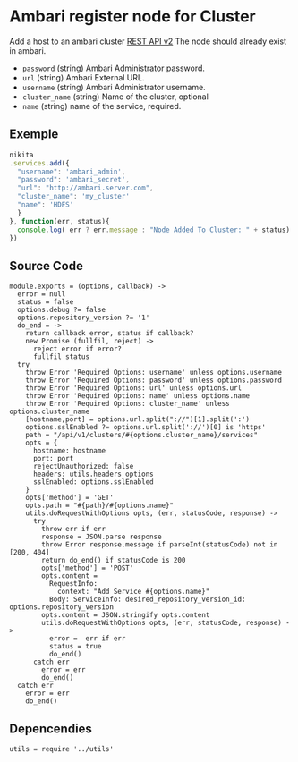 
# Ambari register node for Cluster

Add a host to an ambari cluster [REST API v2](https://github.com/apache/ambari/blob/trunk/ambari-server/docs/api/v1)
The node should already exist in ambari.

* `password` (string)
  Ambari Administrator password.
* `url` (string)
  Ambari External URL.
* `username` (string)
  Ambari Administrator username.
* `cluster_name` (string)
  Name of the cluster, optional
* `name` (string)
  name of the service, required.


## Exemple

```js
nikita
.services.add({
  "username": 'ambari_admin',
  "password": 'ambari_secret',
  "url": "http://ambari.server.com",
  "cluster_name": 'my_cluster'
  "name": 'HDFS'
  }
}, function(err, status){
  console.log( err ? err.message : "Node Added To Cluster: " + status)
})
```

## Source Code

    module.exports = (options, callback) ->
      error = null
      status = false
      options.debug ?= false
      options.repository_version ?= '1'
      do_end = ->
        return callback error, status if callback?
        new Promise (fullfil, reject) ->
          reject error if error?
          fullfil status
      try
        throw Error 'Required Options: username' unless options.username
        throw Error 'Required Options: password' unless options.password
        throw Error 'Required Options: url' unless options.url
        throw Error 'Required Options: name' unless options.name
        throw Error 'Required Options: cluster_name' unless options.cluster_name
        [hostname,port] = options.url.split("://")[1].split(':')
        options.sslEnabled ?= options.url.split('://')[0] is 'https'
        path = "/api/v1/clusters/#{options.cluster_name}/services"
        opts = {
          hostname: hostname
          port: port
          rejectUnauthorized: false
          headers: utils.headers options
          sslEnabled: options.sslEnabled
        }
        opts['method'] = 'GET'
        opts.path = "#{path}/#{options.name}"
        utils.doRequestWithOptions opts, (err, statusCode, response) ->
          try
            throw err if err
            response = JSON.parse response
            throw Error response.message if parseInt(statusCode) not in [200, 404]
            return do_end() if statusCode is 200
            opts['method'] = 'POST'
            opts.content =
              RequestInfo:
                context: "Add Service #{options.name}"
              Body: ServiceInfo: desired_repository_version_id: options.repository_version
            opts.content = JSON.stringify opts.content
            utils.doRequestWithOptions opts, (err, statusCode, response) ->
              error =  err if err
              status = true
              do_end()
          catch err
            error = err
            do_end()
      catch err
        error = err
        do_end()

## Depencendies

    utils = require '../utils'
